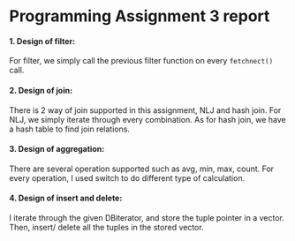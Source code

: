 # Programming Assignment 3 report

#### 1. Design of filter:

For filter, we simply call the previous filter function on every `fetchnect()` call.

#### 2. Design of join:

There is 2 way of join supported in this assignment, NLJ and hash join. For NLJ, we simply 
iterate through every combination. As for hash join, we have a hash table to find join relations.

#### 3. Design of aggregation:

There are several operation supported such as avg, min, max, count. For every operation, I used switch to 
do different type of calculation. 

#### 4. Design of insert and delete:

I iterate through the given DBiterator, and store the tuple pointer in a vector. Then, insert/ delete all the tuples in
the stored vector.